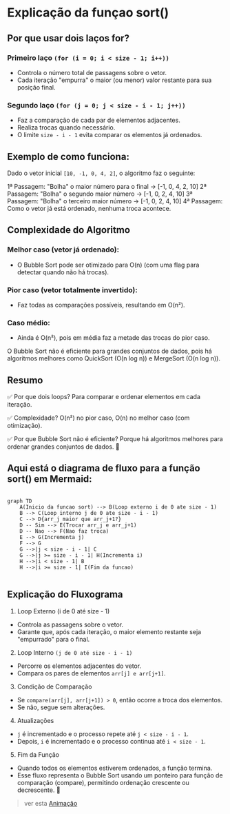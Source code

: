 # Explicação da funçao sort()

## Por que usar dois laços for?
### Primeiro laço `(for (i = 0; i < size - 1; i++))`
- Controla o número total de passagens sobre o vetor.
- Cada iteração "empurra" o maior (ou menor) valor restante para sua posição final.
### Segundo laço `(for (j = 0; j < size - i - 1; j++))`
- Faz a comparação de cada par de elementos adjacentes.
- Realiza trocas quando necessário.
- O limite `size - i - 1` evita comparar os elementos já ordenados.

## Exemplo de como funciona:
Dado o vetor inicial `[10, -1, 0, 4, 2]`, o algoritmo faz o seguinte:

1ª Passagem: "Bolha" o maior número para o final → [-1, 0, 4, 2, 10]
2ª Passagem: "Bolha" o segundo maior número → [-1, 0, 2, 4, 10]
3ª Passagem: "Bolha" o terceiro maior número → [-1, 0, 2, 4, 10]
4ª Passagem: Como o vetor já está ordenado, nenhuma troca acontece.
## Complexidade do Algoritmo
### Melhor caso (vetor já ordenado):
- O Bubble Sort pode ser otimizado para O(n) (com uma flag para detectar quando não há trocas).
### Pior caso (vetor totalmente invertido):
- Faz todas as comparações possíveis, resultando em O(n²).
### Caso médio:
- Ainda é O(n²), pois em média faz a metade das trocas do pior caso.

O Bubble Sort não é eficiente para grandes conjuntos de dados, pois há algoritmos melhores como QuickSort (O(n log n)) e MergeSort (O(n log n)).
## Resumo
✅ Por que dois loops? Para comparar e ordenar elementos em cada iteração.

✅ Complexidade? O(n²) no pior caso, O(n) no melhor caso (com otimização).

✅ Por que Bubble Sort não é eficiente? Porque há algoritmos melhores para ordenar grandes conjuntos de dados. 🚀

## Aqui está o diagrama de fluxo para a função sort() em Mermaid:
```mermaid

graph TD
    A(Inicio da funcao sort) --> B(Loop externo i de 0 ate size - 1)
    B --> C(Loop interno j de 0 ate size - i - 1)
    C --> D{arr_j maior que arr_j+1?}
    D -- Sim --> E(Trocar arr_j e arr_j+1)
    D -- Nao --> F(Nao faz troca)
    E --> G(Incrementa j)
    F --> G
    G -->|j < size - i - 1| C
    G -->|j >= size - i - 1| H(Incrementa i)
    H -->|i < size - 1| B
    H -->|i >= size - 1| I(Fim da funcao)


```


## Explicação do Fluxograma
1. Loop Externo (i de 0 até size - 1)
- Controla as passagens sobre o vetor.
- Garante que, após cada iteração, o maior elemento restante seja "empurrado" para o final.
2. Loop Interno `(j de 0 até size - i - 1)`
- Percorre os elementos adjacentes do vetor.
- Compara os pares de elementos `arr[j] e arr[j+1]`.
3. Condição de Comparação
- Se `compare(arr[j], arr[j+1]) > 0`, então ocorre a troca dos elementos.
- Se não, segue sem alterações.
4. Atualizações
- `j` é incrementado e o processo repete até `j < size - i - 1`.
- Depois, `i` é incrementado e o processo continua até `i < size - 1`.
5. Fim da Função
- Quando todos os elementos estiverem ordenados, a função termina.
- Esse fluxo representa o Bubble Sort usando um ponteiro para função de comparação (compare), permitindo ordenação crescente ou decrescente. 🚀

> ver esta [Animação](https://www.cs.usfca.edu/~galles/visualization/ComparisonSort.html)